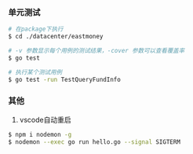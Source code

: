 ### 单元测试
```bash
# 在package下执行
$ cd ./datacenter/eastmoney

# -v 参数显示每个用例的测试结果，-cover 参数可以查看覆盖率
$ go test

# 执行某个测试用例
$ go test -run TestQueryFundInfo
```

### 其他
1. vscode自动重启
```bash
$ npm i nodemon -g
$ nodemon --exec go run hello.go --signal SIGTERM
```
